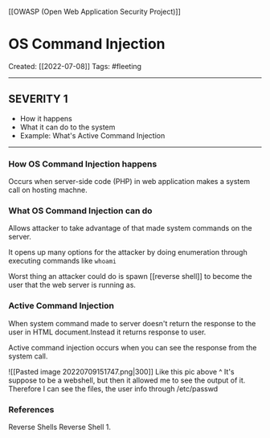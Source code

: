 [[OWASP (Open Web Application Security Project)]]

# OS Command Injection
Created:  [[2022-07-08]]
Tags: #fleeting 

---
## SEVERITY  1
- How it happens
- What it can do to the system
- Example: What's Active Command Injection

---
### How OS Command Injection happens
Occurs when server-side code (PHP) in web application makes a system call on hosting machne.


### What OS Command Injection can do
Allows attacker to take advantage of that made system commands on the server.

It opens up many options for the attacker by doing enumeration through executing commands like `whoami`

Worst thing an attacker could do is spawn [[reverse shell]] to become the user that the web server is running as. 


### Active Command Injection
When system command made to server doesn't return the response to the user in HTML document.Instead it returns response to user.

Active command injection occurs when you can see the response from the system call.

![[Pasted image 20220709151747.png|300]]
Like this pic above ^
It's suppose to be a webshell, 
but then it allowed me to see the output of it. 
Therefore I can see the files, the user info through /etc/passwd 












### References
Reverse Shells Reverse Shell
1. 
